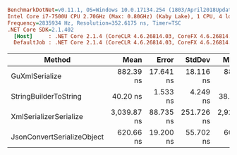 ``` ini

BenchmarkDotNet=v0.11.1, OS=Windows 10.0.17134.254 (1803/April2018Update/Redstone4)
Intel Core i7-7500U CPU 2.70GHz (Max: 0.80GHz) (Kaby Lake), 1 CPU, 4 logical and 2 physical cores
Frequency=2835934 Hz, Resolution=352.6175 ns, Timer=TSC
.NET Core SDK=2.1.402
  [Host]     : .NET Core 2.1.4 (CoreCLR 4.6.26814.03, CoreFX 4.6.26814.02), 64bit RyuJIT
  DefaultJob : .NET Core 2.1.4 (CoreCLR 4.6.26814.03, CoreFX 4.6.26814.02), 64bit RyuJIT


```
|                     Method |        Mean |     Error |     StdDev |      Median | Scaled | ScaledSD |  Gen 0 | Allocated |
|--------------------------- |------------:|----------:|-----------:|------------:|-------:|---------:|-------:|----------:|
|             GuXmlSerialize |   882.39 ns | 17.641 ns |  18.116 ns |   881.56 ns |   1.00 |     0.00 | 0.1678 |     352 B |
|      StringBuilderToString |    40.20 ns |  1.533 ns |   4.249 ns |    38.80 ns |   0.05 |     0.00 | 0.1182 |     248 B |
|     XmlSerializerSerialize | 3,039.87 ns | 88.735 ns | 251.726 ns | 2,925.01 ns |   3.45 |     0.29 | 1.8883 |    3968 B |
| JsonConvertSerializeObject |   620.66 ns | 19.200 ns |  55.702 ns |   605.81 ns |   0.70 |     0.06 | 0.6056 |    1272 B |
